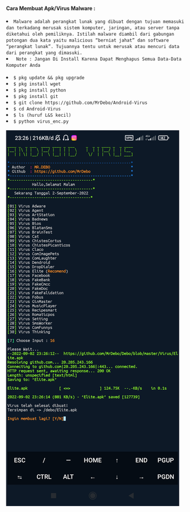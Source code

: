 #### Cara Membuat Apk/Virus Malware :
<li><code>Malware adalah perangkat lunak yang dibuat dengan tujuan memasuki dan terkadang merusak sistem komputer, jaringan, atau server tanpa diketahui oleh pemiliknya. Istilah malware diambil dari gabungan potongan dua kata yaitu malicious “berniat jahat” dan software “perangkat lunak”. Tujuannya tentu untuk merusak atau mencuri data dari perangkat yang dimasuki.</code></li>
<li><code> Note : Jangan Di Install Karena Dapat Menghapus Semua Data-Data Komputer Anda</code></li>
<br/>
<li><code>$ pkg update && pkg upgrade</code></li>
<li><code>$ pkg install wget</code></li>
<li><code>$ pkg install python</code></li>
<li><code>$ pkg install git</code></li>
<li><code>$ git clone https://github.com/MrDebo/Android-Virus</code></li>
<li><code>$ cd Android-Virus</code></li>
<li><code>$ ls (huruf L&S kecil)</code></li>
<li><code>$ python virus_enc.py</code></li>
<br/>
<img src="https://github.com/MrDebo/Android-Virus/blob/main/Screenshot_2022-09-02-23-26-18-371_com.termux.jpg" />
